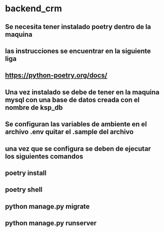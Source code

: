 # backend_crm

## Se necesita tener instalado poetry dentro de la maquina  
## las instrucciones se encuentrar en la siguiente liga
## https://python-poetry.org/docs/

## Una vez instalado se debe de tener en la maquina mysql con una base de datos creada con el nombre de ksp_db  
## Se configuran las variables de ambiente en el archivo .env quitar el .sample del archivo
## una vez que se configura se deben de ejecutar los siguientes comandos 
## poetry install  
## poetry shell  
## python manage.py migrate
## python manage.py runserver 
